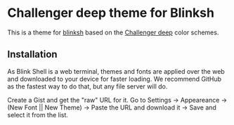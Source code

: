 # Challenger deep theme for Blinksh

This is a theme for [blinksh](http://blink.sh/) based on the [Challenger deep](https://challenger-deep-theme.github.io/) color schemes.

## Installation
As Blink Shell is a web terminal, themes and fonts are applied over the web and downloaded to your device for faster loading. We recommend GitHub as the fastest way to do that, but any file server will do.

Create a Gist and get the "raw" URL for it.
Go to Settings -> Appeareance -> (New Font || New Theme) -> Paste the URL and download it -> Save and select it from the list.


